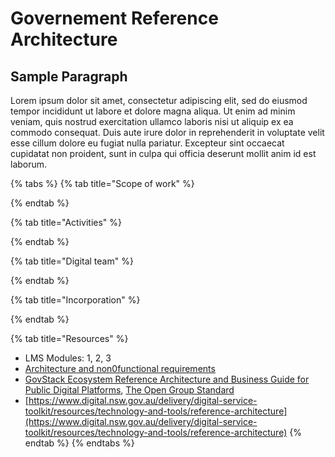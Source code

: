 # Governement Reference Architecture

## Sample Paragraph

Lorem ipsum dolor sit amet, consectetur adipiscing elit, sed do eiusmod tempor incididunt ut labore et dolore magna aliqua. Ut enim ad minim veniam, quis nostrud exercitation ullamco laboris nisi ut aliquip ex ea commodo consequat. Duis aute irure dolor in reprehenderit in voluptate velit esse cillum dolore eu fugiat nulla pariatur. Excepteur sint occaecat cupidatat non proident, sunt in culpa qui officia deserunt mollit anim id est laborum.

{% tabs %}
{% tab title="Scope of work" %}

{% endtab %}

{% tab title="Activities" %}

{% endtab %}

{% tab title="Digital team" %}

{% endtab %}

{% tab title="Incorporation" %}

{% endtab %}

{% tab title="Resources" %}
* LMS Modules: 1, 2, 3 &#x20;
* [Architecture and non0functional requirements](https://app.gitbook.com/s/Mv07ks4AhtBDCIkO2zgW/building-blocks/architecture-and-nonfunctional-requirements)
* [GovStack Ecosystem Reference Architecture and Business Guide for Public Digital Platforms](https://docs.google.com/document/d/14iQyWWhH284GEkNvLWlwZOEdOBgYSDQw/edit?usp=sharing\&ouid=107531587157017296326\&rtpof=true\&sd=true),  [The Open Group Standard](https://www.opengroup.org/)
* [https://www.digital.nsw.gov.au/delivery/digital-service-toolkit/resources/technology-and-tools/reference-architecture](https://www.digital.nsw.gov.au/delivery/digital-service-toolkit/resources/technology-and-tools/reference-architecture)
{% endtab %}
{% endtabs %}
